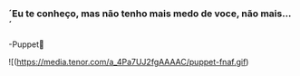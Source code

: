 ### ´Eu te conheço, mas não tenho mais medo de voce, não mais...´
-Puppet💜
<!--
**MarinaThais/MarinaThais** is a ✨ _special_ ✨ repository because its `README.md` (this file) appears on your GitHub profile.

Here are some ideas to get you started:

- 🔭 I’m currently working on ...
- 🌱 I’m currently learning ...- 👯 I’m looking to collaborate on ...
- 🤔 I’m looking for help with ...
- 💬 Ask me about ...
- 📫 How to reach me: ...
- 😄 Pronouns: ...
- ⚡ Fun fact: ...
-->
![(https://media.tenor.com/a_4Pa7UJ2fgAAAAC/puppet-fnaf.gif)
